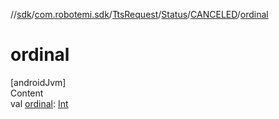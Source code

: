 //[sdk](../../../../../index.md)/[com.robotemi.sdk](../../../index.md)/[TtsRequest](../../index.md)/[Status](../index.md)/[CANCELED](index.md)/[ordinal](ordinal.md)



# ordinal  
[androidJvm]  
Content  
val [ordinal](ordinal.md): [Int](https://kotlinlang.org/api/latest/jvm/stdlib/kotlin/-int/index.html)  



